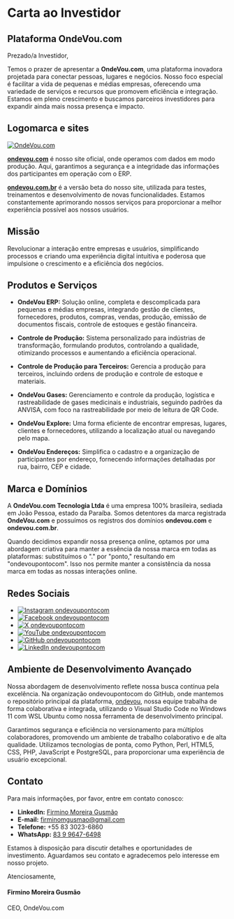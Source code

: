 # Carta ao Investidor

## Plataforma OndeVou.com
Prezado/a Investidor,

Temos o prazer de apresentar a **OndeVou.com**, uma plataforma inovadora projetada para conectar pessoas, lugares e negócios. Nosso foco especial é facilitar a vida de pequenas e médias empresas, oferecendo uma variedade de serviços e recursos que promovem eficiência e integração. Estamos em pleno crescimento e buscamos parceiros investidores para expandir ainda mais nossa presença e impacto.

## Logomarca e sites
[![OndeVou.com](https://ondevou.com/img/ondevou.com_logomarca_inpi.png)](https://ondevou.com)

[**ondevou.com**](https://ondevou.com) é nosso site oficial, onde operamos com dados em modo produção. Aqui, garantimos a segurança e a integridade das informações dos participantes em operação com o ERP.

[**ondevou.com.br**](https://ondevou.com.br) é a versão beta do nosso site, utilizada para testes, treinamentos e desenvolvimento de novas funcionalidades. Estamos constantemente aprimorando nossos serviços para proporcionar a melhor experiência possível aos nossos usuários.

## Missão

Revolucionar a interação entre empresas e usuários, simplificando processos e criando uma experiência digital intuitiva e poderosa que impulsione o crescimento e a eficiência dos negócios.

## Produtos e Serviços

- **OndeVou ERP:** Solução online, completa e descomplicada para pequenas e médias empresas, integrando gestão de clientes, fornecedores, produtos, compras, vendas, produção, emissão de documentos fiscais, controle de estoques e gestão financeira.

- **Controle de Produção:** Sistema personalizado para indústrias de transformação, formulando produtos, controlando a qualidade, otimizando processos e aumentando a eficiência operacional.

- **Controle de Produção para Terceiros:** Gerencia a produção para terceiros, incluindo ordens de produção e controle de estoque e materiais.

- **OndeVou Gases:** Gerenciamento e controle da produção, logística e rastreabilidade de gases medicinais e industriais, seguindo padrões da ANVISA, com foco na rastreabilidade por meio de leitura de QR Code.

- **OndeVou Explore:** Uma forma eficiente de encontrar empresas, lugares, clientes e fornecedores, utilizando a localização atual ou navegando pelo mapa.

- **OndeVou Endereços:** Simplifica o cadastro e a organização de participantes por endereço, fornecendo informações detalhadas por rua, bairro, CEP e cidade.

## Marca e Domínios

A **OndeVou.com Tecnologia Ltda** é uma empresa 100% brasileira, sediada em João Pessoa, estado da Paraíba. Somos detentores da marca registrada **OndeVou.com** e possuímos os registros dos domínios **ondevou.com** e **ondevou.com.br**.

Quando decidimos expandir nossa presença online, optamos por uma abordagem criativa para manter a essência da nossa marca em todas as plataformas: substituímos o "." por "ponto," resultando em "ondevoupontocom". Isso nos permite manter a consistência da nossa marca em todas as nossas interações online.

## Redes Sociais

- [![Instagram](https://ondevou.com.br/icon/instagram.png) ondevoupontocom](https://instagram.com/ondevoupontocom)
- [![Facebook](https://ondevou.com.br/icon/facebook.png) ondevoupontocom](https://facebook.com/ondevoupontocom)
- [![X](https://ondevou.com.br/icon/x.png?v2) ondevoupontocom](https://x.com/ondevoupontocom)
- [![YouTube](https://ondevou.com.br/icon/youtube.png) ondevoupontocom](https://youtube.com/ondevoupontocom)
- [![GitHub](https://ondevou.com.br/icon/github.png) ondevoupontocom](https://github.com/ondevoupontocom)
- [![LinkedIn](https://ondevou.com.br/icon/linkedin.png) ondevoupontocom](https://linkedin.com/company/ondevoupontocom)

## Ambiente de Desenvolvimento Avançado

Nossa abordagem de desenvolvimento reflete nossa busca contínua pela excelência. Na organização ondevoupontocom do GitHub, onde mantemos o repositório principal da plataforma, [ondevou](https://github.com/ondevoupontocom/ondevou), nossa equipe trabalha de forma colaborativa e integrada, utilizando o Visual Studio Code no Windows 11 com WSL Ubuntu como nossa ferramenta de desenvolvimento principal.

Garantimos segurança e eficiência no versionamento para múltiplos colaboradores, promovendo um ambiente de trabalho colaborativo e de alta qualidade. Utilizamos tecnologias de ponta, como Python, Perl, HTML5, CSS, PHP, JavaScript e PostgreSQL, para proporcionar uma experiência de usuário excepcional.

## Contato

Para mais informações, por favor, entre em contato conosco:

- **LinkedIn:** [Firmino Moreira Gusmão](https://www.linkedin.com/in/firminomgusmao)
- **E-mail:** firminomgusmao@gmail.com
- **Telefone:** +55 83 3023-6860
- **WhatsApp:** [83 9 9647-6498](https://wa.me/5583996476498)

Estamos à disposição para discutir detalhes e oportunidades de investimento. Aguardamos seu contato e agradecemos pelo interesse em nosso projeto.

Atenciosamente,

#### Firmino Moreira Gusmão
CEO, OndeVou.com
